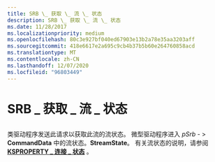 ```yaml
---
title: SRB \_ 获取 \_ 流 \_ 状态
description: SRB \_ 获取 \_ 流 \_ 状态
ms.date: 11/28/2017
ms.localizationpriority: medium
ms.openlocfilehash: 80c3e927bf040ed67903e13b2a78e35aa3203aff
ms.sourcegitcommit: 418e6617e2a695c9cb4b37b5b60e264760858acd
ms.translationtype: MT
ms.contentlocale: zh-CN
ms.lasthandoff: 12/07/2020
ms.locfileid: "96803449"
---
```

# <a name="srb_get_stream_state"></a>SRB \_ 获取 \_ 流 \_ 状态


## <span id="ddk_srb_get_stream_state_ks"></span><span id="DDK_SRB_GET_STREAM_STATE_KS"></span>


类驱动程序发送此请求以获取此流的流状态。 微型驱动程序进入 *pSrb* - &gt; **CommandData** 中的流状态。**StreamState**。 有关流状态的说明，请参阅 [**KSPROPERTY \_ 连接 \_ 状态**](ksproperty-connection-state.md) 。

 

 





